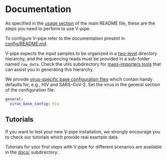 # Documentation

As specified in the [usage section](../README.md#usage) of the main README file, these are the steps you need to perform to  use V-pipe.

To configure V-pipe refer to the documentation present in [config/README.md](../config/README.md).

V-pipe expects the input samples to be organized in a [two-level](../config/README.md#samples) directory hierarchy, and the sequencing reads must be provided in a sub-folder named `raw_data`.
Check the utils subdirectory for [mass-importers tools](../utils/README.md#samples-mass-importers) that can assist you in generating this hierarchy.

We provide [virus-specific base configuration files](../config/README.md#virus-base-config) which contain handy defaults for, e.g., HIV and SARS-CoV-2. Set the virus in the general section of the configuration file:
```yaml
general:
  virus_base_config: hiv
```

## Tutorials

If you want to test your new V-pipe installation, we strongly encourage you to check our tutorials which provide real example data.

Tutorials for your first steps with V-pipe for different scenarios are available in the [docs/](../docs/README.md) subdirectory.
